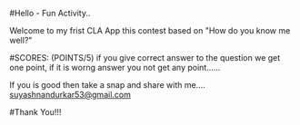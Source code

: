 #Hello - Fun Activity..

Welcome to my frist CLA App this contest based on
"How do you know me well?"

#SCORES: (POINTS/5)
if you give correct answer to the question we get one point, if it is
worng answer you not get any point......

If you is good then take a snap and share with me....
suyashnandurkar53@gmail.com

#Thank You!!!
